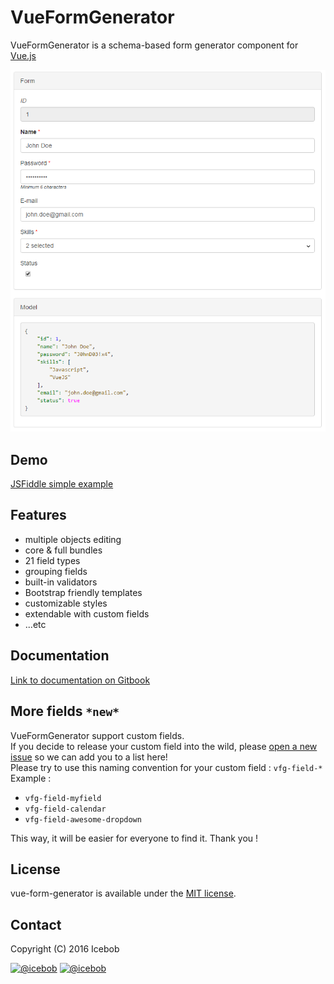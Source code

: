 # VueFormGenerator

VueFormGenerator is a schema-based form generator component for [Vue.js](https://github.com/vuejs/vue)

![Example screenshot](assets/vfg-example1.png)

## Demo

[JSFiddle simple example](https://jsfiddle.net/zoul0813/d8excp36/)

## Features

* multiple objects editing
* core & full bundles
* 21 field types
* grouping fields
* built-in validators
* Bootstrap friendly templates
* customizable styles
* extendable with custom fields
* ...etc

## Documentation

[Link to documentation on Gitbook](https://icebob.gitbooks.io/vueformgenerator/content/)

## More fields `*new*`

VueFormGenerator support custom fields.  
If you decide to release your custom field into the wild, please [open a new issue](https://github.com/vue-generators/vue-form-generator/issues) so we can add you to a list here!  
Please try to use this naming convention for your custom field : `vfg-field-*`  
Example :

* `vfg-field-myfield`
* `vfg-field-calendar`
* `vfg-field-awesome-dropdown`

This way, it will be easier for everyone to find it. Thank you !

## License

vue-form-generator is available under the [MIT license](https://tldrlegal.com/license/mit-license).

## Contact

Copyright \(C\) 2016 Icebob

[![@icebob](https://img.shields.io/badge/github-icebob-green.svg)](https://github.com/icebob) [![@icebob](https://img.shields.io/badge/twitter-Icebobcsi-blue.svg)](https://twitter.com/Icebobcsi)

